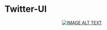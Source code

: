 # Twitter-UI


<div align="center">
  <a href="https://www.youtube.com/watch?v=HClGr5tT70I"><img src="https://img.youtube.com/vi/HClGr5tT70I/0.jpg" alt="IMAGE ALT TEXT"></a>
</div>

